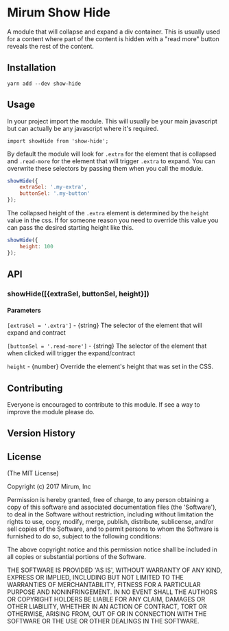# Mirum Show Hide

A module that will collapse and expand a div container. This is usually used for a content where part of the content is hidden with a "read more" button reveals the rest of the content.

## Installation

`yarn add --dev show-hide` 

## Usage

In your project import the module. This will usually be your main javascript but can actually be any javascript where it's required.

`import showHide from 'show-hide';`

By default the module will look for `.extra` for the element that is collapsed and `.read-more` for the element that will trigger `.extra` to expand. You can overwrite these selectors by passing them when you call the module.

```javascript
showHide({
    extraSel: '.my-extra',
    buttonSel: '.my-button'
});
```

The collapsed height of the `.extra` element is determined by the `height` value in the css. If for someone reason you need to override this value you can pass the desired starting height like this.
 
```javascript
showHide({
    height: 100
});
```

## API

### showHide([{extraSel, buttonSel, height}])

#### Parameters

`[extraSel = '.extra']` - {string} The selector of the element that will expand and contract

`[buttonSel = '.read-more']` - {string} The selector of the element that when clicked will trigger the expand/contract

`height` - {number} Override the element's height that was set in the CSS.

## Contributing

Everyone is encouraged to contribute to this module. If see a way to improve the module please do.

## Version History


## License

(The MIT License)

Copyright (c) 2017 Mirum, Inc

Permission is hereby granted, free of charge, to any person obtaining
a copy of this software and associated documentation files (the
'Software'), to deal in the Software without restriction, including
without limitation the rights to use, copy, modify, merge, publish,
distribute, sublicense, and/or sell copies of the Software, and to
permit persons to whom the Software is furnished to do so, subject to
the following conditions:

The above copyright notice and this permission notice shall be
included in all copies or substantial portions of the Software.

THE SOFTWARE IS PROVIDED 'AS IS', WITHOUT WARRANTY OF ANY KIND,
EXPRESS OR IMPLIED, INCLUDING BUT NOT LIMITED TO THE WARRANTIES OF
MERCHANTABILITY, FITNESS FOR A PARTICULAR PURPOSE AND NONINFRINGEMENT.
IN NO EVENT SHALL THE AUTHORS OR COPYRIGHT HOLDERS BE LIABLE FOR ANY
CLAIM, DAMAGES OR OTHER LIABILITY, WHETHER IN AN ACTION OF CONTRACT,
TORT OR OTHERWISE, ARISING FROM, OUT OF OR IN CONNECTION WITH THE
SOFTWARE OR THE USE OR OTHER DEALINGS IN THE SOFTWARE.
